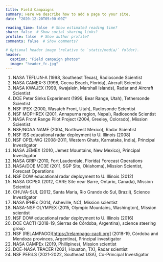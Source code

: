 ```yaml
---
title: Field Campaigns
summary: Here we describe how to add a page to your site.
date: "2020-12-20T05:00:00Z"

reading_time: false  # Show estimated reading time?
share: false  # Show social sharing links?
profile: false  # Show author profile?
comments: false  # Show comments?

# Optional header image (relative to `static/media/` folder).
header:
  caption: "Field campaign photos"
  image: "header_fc.jpg"
---
```


1. NASA TEFLUN-A (1998, Southeast Texas), Radiosonde Scientist
1. NASA CAMEX-3 (1998, Cocoa Beach, Florida), Aircraft Scientist
1. NASA KWAJEX (1999, Kwajalein, Marshall Islands), Radar and Aircraft Scientist
1. DOE Peter Sinks Experiment (1999, Bear Range, Utah), Tethersonde Scientist
1. NSF IPEX (2000, Wasatch Front, Utah), Radiosonde Scientist
1. NSF MOPHREX (2001, Annapurna region, Nepal), Radiosonde Scientist
1. NASA Front Range Pilot Project (2004, Greeley, Colorado), Mission Scientist
1. NSF/NOAA NAME (2004, Northwest Mexico), Radar Scientist
1. NSF ISS educational radar deployment to U. Illinois (2008)
1. NSF OPEL-WG (2008-2011, Western Ghats, Karnataka, India), Principal Investigator
1. NASA JEMEX (2010, Jemez Mountains, New Mexico), Principal Investigator
1. NASA GRIP (2010, Fort Lauderdale, Florida) Forecast Operations
1. NASA/DOE MC3E (2011, SGP Site, Oklahoma), Mission Scientist, Forecast Operations
1. NSF DOW educational radar deployment to U. Illinois (2012)
1. NASA GCPEX (2012, CARE Site near Barre, Ontario, Canada), Mission Scientist
1. CHUVA-SUL (2012, Santa Maria, Rio Grande do Sul, Brazil), Science Investigator
1. NASA IPHEx (2014, Asheville, NC), Mission scientist
1. NASA-NSF OLYMPEX (2015, Olympic Mountains, Washington), Mission scientist
1. NSF DOW educational radar deployment to U. Illinois (2016)
1. DOE CACTI (2018-19, Sierras de Córdoba, Argentina), science steering group
1. NSF (RELAMPAGO)[https://relampago-cacti.org] (2018-19, Córdoba and Mendoza provinces, Argentina), Principal investigator
1. NASA CAMPEx (2019, Phillipines), Mission scientist
1. DOE-NASA TRACER (2021, Houston, TX), Radar scientist
1. NSF PERiLS (2021-2022, Southeast USA), Co-Principal Investigator